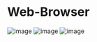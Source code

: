 # Web-Browser
![image](https://user-images.githubusercontent.com/77683536/118402073-02931a80-b686-11eb-81d8-91e958869f63.png)
![image](https://user-images.githubusercontent.com/77683536/118402135-3c642100-b686-11eb-8636-a5204de228a7.png)
![image](https://user-images.githubusercontent.com/77683536/118402142-484fe300-b686-11eb-8249-f5ca173894c7.png)
